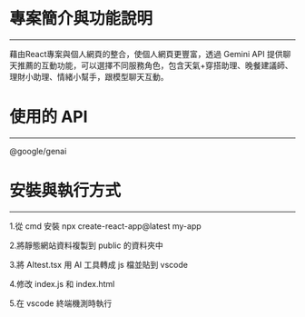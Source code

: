 # 專案簡介與功能說明
-------------------------------------
藉由React專案與個人網頁的整合，使個人網頁更豐富，透過 Gemini API 提供聊天推薦的互動功能，可以選擇不同服務角色，包含天氣+穿搭助理、晚餐建議師、理財小助理、情緒小幫手，跟模型聊天互動。

# 使用的 API
------------------------------------
@google/genai

# 安裝與執行方式
------------------------------------
1.從 cmd 安裝 npx create-react-app@latest my-app

2.將靜態網站資料複製到 public 的資料夾中

3.將 AItest.tsx 用 AI 工具轉成 js 檔並貼到 vscode

4.修改 index.js 和 index.html

5.在 vscode 終端機測時執行
